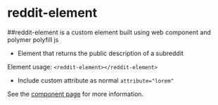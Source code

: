 reddit-element
================

##reddit-element is a custom element built using web component and polymer polyfill js

- Element that returns the public description of a subreddit

Element usage: ````<reddit-element></reddit-element>````

- Include custom attribute as normal ```attribute="lorem"```

See the [component page](http://polymerlabs.github.io/reddit-element) for more information.